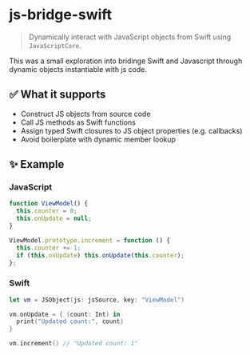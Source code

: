 # js-bridge-swift

> Dynamically interact with JavaScript objects from Swift using `JavaScriptCore`.

This was a small exploration into bridinge Swift and Javascript through dynamic objects instantiable with js code.

## ✅ What it supports

- Construct JS objects from source code
- Call JS methods as Swift functions
- Assign typed Swift closures to JS object properties (e.g. callbacks)
- Avoid boilerplate with dynamic member lookup

## ✨ Example

### JavaScript

```js
function ViewModel() {
  this.counter = 0;
  this.onUpdate = null;
}

ViewModel.prototype.increment = function () {
  this.counter += 1;
  if (this.onUpdate) this.onUpdate(this.counter);
};
```

### Swift

```swift
let vm = JSObject(js: jsSource, key: "ViewModel")

vm.onUpdate = { (count: Int) in
  print("Updated count:", count)
}

vm.increment() // "Updated count: 1"
```
